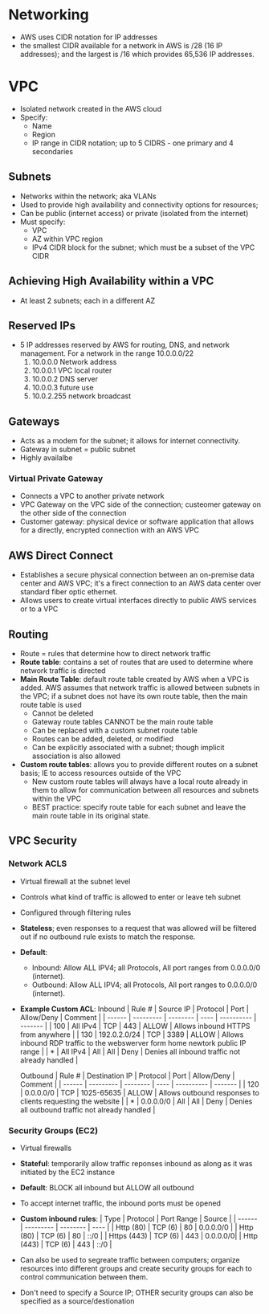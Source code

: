 # Networking
* AWS uses CIDR notation for IP addresses
* the smallest CIDR available for a network in AWS  is /28 (16 IP addresses); and the largest is /16 which provides 65,536 IP addresses.

# VPC
* Isolated network created in the AWS cloud
* Specify:
  * Name
  * Region
  * IP range in CIDR notation; up to 5 CIDRS - one primary and 4 secondaries

## Subnets
* Networks within the network; aka VLANs
* Used to provide high availability and connectivity options for resources;
* Can be public (internet access) or private (isolated from the internet)
* Must specify:
  * VPC
  * AZ within VPC region
  * IPv4 CIDR block for the subnet; which must be a subset of the VPC CIDR

## Achieving High Availability within a VPC
* At least 2 subnets; each in a different AZ

## Reserved IPs
* 5 IP addresses reserved by AWS for routing, DNS, and network management. For a network in the range 10.0.0.0/22
  1. 10.0.0.0 Network address
  2. 10.0.0.1 VPC local router
  3. 10.0.0.2 DNS server
  4. 10.0.0.3 future use
  5. 10.0.2.255 network broadcast
   
## Gateways
* Acts as a modem for the subnet; it allows for internet connectivity.
* Gateway in subnet = public subnet
* Highly availalbe

### Virtual Private Gateway
* Connects a VPC to another private network
* VPC Gateway on the VPC side of the connection; custeomer gateway on the other side of the connection
* Customer gateway: physical device or software application that allows for a directly, encrypted connection with an AWS VPC

## AWS Direct Connect
* Establishes a secure physical connection between an on-premise data center and AWS VPC; it's a firect connection to an AWS data center over standard fiber optic ethernet. 
* Allows users to create virtual interfaces directly to public AWS services or to a VPC

## Routing
* Route = rules that determine how to direct network traffic
* **Route table**: contains a set of routes that are used to determine where network traffic is directed
* **Main Route Table**: default route table created by AWS when a VPC is added. AWS assumes that network traffic is allowed between subnets in the VPC; if a subnet does not have its own route table, then the main route table is used
  * Cannot be deleted
  * Gateway route tables CANNOT be the main route table
  * Can be replaced with a custom subnet route table
  * Routes can be added, deleted, or modified
  * Can be explicitly associated with a subnet; though implicit association is also allowed
* **Custom route tables**: allows you to provide different routes on a subnet basis; IE to access resources outside of the VPC
  * New custom route tables will always have a local route already in them to allow for communication between all resources and subnets within the VPC
  * BEST practice: specify route table for each subnet and leave the main route table in its original state.

## VPC Security

### Network ACLS
* Virtual firewall at the subnet level
* Controls what kind of traffic is allowed to enter or leave teh subnet
* Configured through filtering rules
* **Stateless**; even responses to a request that was allowed will be filtered out if no outbound rule exists to match the response.
* **Default**: 
  * Inbound: Allow ALL IPV4; all Protocols, All port ranges from 0.0.0.0/0 (internet). 
  * Outbound: Allow ALL IPV4; all Protocols, All port ranges to 0.0.0.0/0 (internet). 
* **Example Custom ACL**:
  Inbound
  | Rule # | Source IP | Protocol | Port | Allow/Deny | Comment |
  | ------ | --------- | -------- | ---- | ---------- | ------- |
  | 100    | All IPv4  | TCP      | 443  | ALLOW      | Allows inbound HTTPS from anywhere |
  | 130 | 192.0.2.0/24 | TCP | 3389 | ALLOW | Allows inbound RDP traffic to the webswerver form home newtork public IP range |
  | * | All IPv4 | All | All | Deny | Denies all inbound traffic not already handled |

  Outbound
  | Rule # | Destination IP | Protocol | Port | Allow/Deny | Comment |
  | ------ | --------- | -------- | ---- | ---------- | ------- |
  | 120    | 0.0.0.0/0  | TCP      | 1025-65635  | ALLOW      | Allows outbound responses to clients requesting the website |
  | * | 0.0.0.0/0 | All | All | Deny | Denies all outbound traffic not already handled |

### Security Groups (EC2)
* Virtual firewalls 
* **Stateful**: temporarily allow traffic reponses inbound as along as it was initiated by the EC2 instance
* **Default**: BLOCK all inbound but ALLOW all outbound
* To accept internet traffic, the inbound ports must be opened
* **Custom inbound rules**:
  | Type | Protocol | Port Range | Source |
  | ------ | --------- | -------- | ---- |
  | Http (80) | TCP (6) | 80 | 0.0.0.0/0 |
  | Http (80) | TCP (6) | 80 | ::/0 |
  | Https (443) | TCP (6) | 443 | 0.0.0.0/0|
  | Http (443) | TCP (6) | 443 | ::/0 |

* Can also be used to segreate traffic between computers; organize resources into different groups and create security groups for each to control communication between them.
* Don't need to specify a Source IP; OTHER security groups can also be specified as a source/destionation